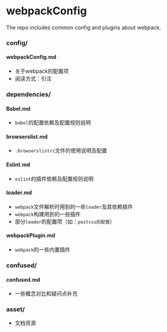 # webpackConfig
The repo includes common config and plugins about webpack.
 ### config/
 
 #### webpackConfig.md
 + 关于webpack的配置项
 + 阅读方式：引注
 
 
 ### dependencies/
 
 #### Babel.md
 + `babel`的配置依赖及配置规则说明
 
 #### browserslist.md
 + `.browserslistrc`文件的使用说明及配置
 
 #### Eslint.md
 + `eslint`的插件依赖及配置规则说明
 
 #### loader.md
 + `webpack`文件解析时用到的一些`loader`及其依赖插件
 + `webpack`构建用到的一些插件
 + 部分`loader`的配置项（如：`postcss的配置`）
 
 #### webpackPlugin.md
 + `webpack`的一些内置插件
 
 
 ### confused/
 
 #### confused.md
 + 一些概念对比和疑问点补充
 
 
 ### asset/
 + 文档资源